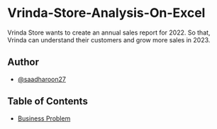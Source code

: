 # Vrinda-Store-Analysis-On-Excel
Vrinda Store wants to create an annual sales report for 2022. So that, Vrinda can understand their customers and grow more sales in 2023.

## Author
- [@saadharoon27](https://github.com/saadharoon27)

## Table of Contents
- [Business Problem](#business-problem)
